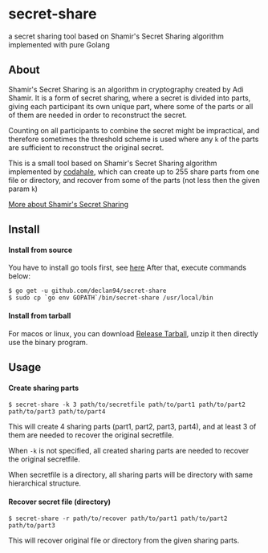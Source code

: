 # secret-share
a secret sharing tool based on Shamir's Secret Sharing algorithm implemented with pure Golang

## About
Shamir's Secret Sharing is an algorithm in cryptography created by Adi Shamir. 
It is a form of secret sharing, where a secret is divided into parts, giving each participant its own unique part, where some of the parts or all of them are needed in order to reconstruct the secret.

Counting on all participants to combine the secret might be impractical, and therefore sometimes the threshold scheme is used where any ```k``` of the parts are sufficient to reconstruct the original secret.

This is a small tool based on Shamir's Secret Sharing algorithm implemented by [codahale](https://github.com/codahale/sss), which can create up to 255 share parts from one file or directory,
and recover from some of the parts (not less then the given param ```k```)

[More about Shamir's Secret Sharing](https://en.wikipedia.org/wiki/Shamir's_Secret_Sharing)

## Install

#### Install from source
You have to install go tools first, see [here](https://golang.org/doc/install#install)
After that, execute commands below:
```
$ go get -u github.com/declan94/secret-share
$ sudo cp `go env GOPATH`/bin/secret-share /usr/local/bin
```

#### Install from tarball
For macos or linux, you can download [Release Tarball](https://github.com/declan94/secret-share/releases), unzip it then directly use the binary program.

## Usage

#### Create sharing parts
```
$ secret-share -k 3 path/to/secretfile path/to/part1 path/to/part2 path/to/part3 path/to/part4
```
This will create 4 sharing parts (part1, part2, part3, part4), and at least 3 of them are needed to recover the original secretfile.

When ```-k``` is not specified, all created sharing parts are needed to recover the original secretfile.

When secretfile is a directory, all sharing parts will be directory with same hierarchical structure.

#### Recover secret file (directory)
```
$ secret-share -r path/to/recover path/to/part1 path/to/part2 path/to/part3
```
This will recover original file or directory from the given sharing parts.

